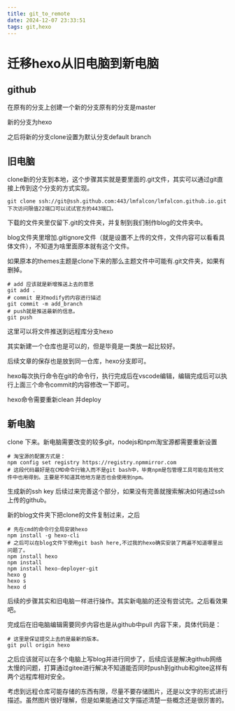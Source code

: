 ```yaml
---
title: git_to_remote
date: 2024-12-07 23:33:51
tags: git,hexo 
---
```


# 迁移hexo从旧电脑到新电脑

## github
在原有的分支上创建一个新的分支原有的分支是master

新的分支为hexo

之后将新的分支clone设置为默认分支default branch

## 旧电脑
clone新的分支到本地，这个步骤其实就是要里面的.git文件，其实可以通过git直接上传到这个分支的方式实现。
```
git clone ssh://git@ssh.github.com:443/lmfalcon/lmfalcon.github.io.git
下次访问限值22端口可以试试官方的443端口。
```

下载的文件夹里仅留下.git的文件夹，并复制到我们制作blog的文件夹中。

blog文件夹里增加.gitignore文件（就是设置不上传的文件，文件内容可以看看具体文件），不知道为啥里面原本就有这个文件。

如果原本的themes主题是clone下来的那么主题文件中可能有.git文件夹，如果有删掉。

```
# add 应该就是新增推送上去的意思
git add .
# commit 是对modify的内容进行描述
git commit -m add_branch
# push就是推送最新的信息。
git push
```
这里可以将文件推送到远程库分支hexo

其实新建一个仓库也是可以的，但是毕竟是一类放一起比较好。

后续文章的保存也是放到同一仓库，hexo分支即可。

hexo每次执行命令在git的命令行，执行完成后在vscode编辑，编辑完成后可以执行上面三个命令commit的内容修改一下即可。

hexo命令需要重新clean 并deploy

## 新电脑

clone 下来。新电脑需要改变的较多git，nodejs和npm淘宝源都需要重新设置
```
# 淘宝源的配置方式是：
npm config set registry https://registry.npmmirror.com
# 这段代码最好是在CMD命令行输入而不是git bash中，毕竟npm是包管理工具可能在其他文件中也用得到。主要是不知道其他地方是否也会使用到npm。
```
生成新的ssh key 后续过来完善这个部分，如果没有完善就搜索解决如何通过ssh上传的github。

新的blog文件夹下把clone的文件复制过来，之后

```
# 先在cmd的命令行全局安装hexo
npm install -g hexo-cli
# 之后可以在blog文件下使用git bash here,不过我的hexo确实安装了两遍不知道哪里出问题了。
npm install hexo 
npm install
npm install hexo-deployer-git
hexo g
hexo s
hexo d
```

后续的步骤其实和旧电脑一样进行操作。其实新电脑的还没有尝试完。之后看效果吧。

完成后在旧电脑编辑需要同步内容也是从github中pull 内容下来，具体代码是：
```
# 这里是保证提交上去的是最新的版本。
git pull origin hexo
```
之后应该就可以在多个电脑上写blog并进行同步了，后续应该是解决github网络太慢的问题，打算通过gitee进行解决不知道能否同时push到github和gitee这样有两个远程库相对安全。

考虑到远程仓库可能存储的东西有限，尽量不要存储图片，还是以文字的形式进行描述。虽然图片很好理解，但是如果能通过文字描述清楚一些概念还是很厉害的。




